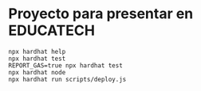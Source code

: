 # Proyecto para presentar en EDUCATECH

```shell
npx hardhat help
npx hardhat test
REPORT_GAS=true npx hardhat test
npx hardhat node
npx hardhat run scripts/deploy.js
```
